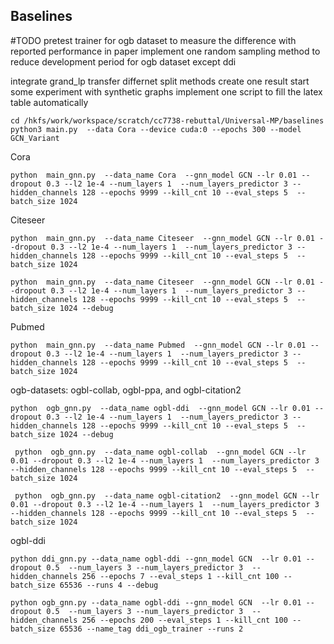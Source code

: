 ## Baselines 

#TODO 
pretest trainer for ogb dataset to measure the difference with reported performance in paper 
implement one random sampling method to reduce development period for ogb dataset except ddi 

integrate grand_lp 
transfer differnet split methods 
create one result 
start some experiment with synthetic graphs
implement one script to fill the latex table automatically 
```
cd /hkfs/work/workspace/scratch/cc7738-rebuttal/Universal-MP/baselines
python3 main.py  --data Cora --device cuda:0 --epochs 300 --model GCN_Variant 
```

Cora
```
python  main_gnn.py  --data_name Cora  --gnn_model GCN --lr 0.01 --dropout 0.3 --l2 1e-4 --num_layers 1  --num_layers_predictor 3 --hidden_channels 128 --epochs 9999 --kill_cnt 10 --eval_steps 5  --batch_size 1024
```


Citeseer 
```
python  main_gnn.py  --data_name Citeseer  --gnn_model GCN --lr 0.01 --dropout 0.3 --l2 1e-4 --num_layers 1  --num_layers_predictor 3 --hidden_channels 128 --epochs 9999 --kill_cnt 10 --eval_steps 5  --batch_size 1024 
```
``` tested
python  main_gnn.py  --data_name Citeseer  --gnn_model GCN --lr 0.01 --dropout 0.3 --l2 1e-4 --num_layers 1  --num_layers_predictor 3 --hidden_channels 128 --epochs 9999 --kill_cnt 10 --eval_steps 5  --batch_size 1024 --debug 
```


Pubmed
```
python  main_gnn.py  --data_name Pubmed  --gnn_model GCN --lr 0.01 --dropout 0.3 --l2 1e-4 --num_layers 1  --num_layers_predictor 3 --hidden_channels 128 --epochs 9999 --kill_cnt 10 --eval_steps 5  --batch_size 1024
```

ogb-datasets:  ogbl-collab, ogbl-ppa, and ogbl-citation2
```
python  ogb_gnn.py  --data_name ogbl-ddi  --gnn_model GCN --lr 0.01 --dropout 0.3 --l2 1e-4 --num_layers 1  --num_layers_predictor 3 --hidden_channels 128 --epochs 9999 --kill_cnt 10 --eval_steps 5  --batch_size 1024 --debug
```

```
 python  ogb_gnn.py  --data_name ogbl-collab  --gnn_model GCN --lr 0.01 --dropout 0.3 --l2 1e-4 --num_layers 1  --num_layers_predictor 3 --hidden_channels 128 --epochs 9999 --kill_cnt 10 --eval_steps 5  --batch_size 1024 
```
```
 python  ogb_gnn.py  --data_name ogbl-citation2  --gnn_model GCN --lr 0.01 --dropout 0.3 --l2 1e-4 --num_layers 1  --num_layers_predictor 3 --hidden_channels 128 --epochs 9999 --kill_cnt 10 --eval_steps 5  --batch_size 1024 
```

ogbl-ddi
```
python ddi_gnn.py --data_name ogbl-ddi --gnn_model GCN  --lr 0.01 --dropout 0.5  --num_layers 3 --num_layers_predictor 3  --hidden_channels 256 --epochs 7 --eval_steps 1 --kill_cnt 100 --batch_size 65536 --runs 4 --debug
```

```
python ogb_gnn.py --data_name ogbl-ddi --gnn_model GCN  --lr 0.01 --dropout 0.5  --num_layers 3 --num_layers_predictor 3  --hidden_channels 256 --epochs 200 --eval_steps 1 --kill_cnt 100 --batch_size 65536 --name_tag ddi_ogb_trainer --runs 2
```
